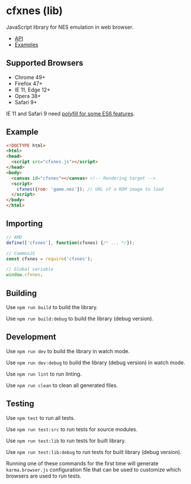 # cfxnes (lib)

JavaScript library for NES emulation in web browser.

- [API](API.md)
- [Examples](examples)

## Supported Browsers

- Chrome 49+
- Firefox 47+
- IE 11, Edge 12+
- Opera 38+
- Safari 9+

IE 11 and Safari 9 need [polyfill for some ES6 features](polyfills.js).

## Example

``` html
<!DOCTYPE html>
<html>
<head>
  <script src="cfxnes.js"></script>
</head>
<body>
  <canvas id="cfxnes"></canvas> <!-- Rendering target -->
  <script>
    cfxnes({rom: 'game.nes'}); // URL of a ROM image to load
  </script>
</body>
</html>
```

## Importing

``` javascript
// AMD
define(['cfxnes'], function(cfxnes) {/* ... */});

// CommonJS
const cfxnes = require('cfxnes');

// Global variable
window.cfxnes;
```

## Building

Use `npm run build` to build the library.

Use `npm run build:debug` to build the library (debug version).

## Development

Use `npm run dev` to build the library in watch mode.

Use `npm run dev:debug` to build the library (debug version) in watch mode.

Use `npm run lint` to run linting.

Use `npm run clean` to clean all generated files.

## Testing

Use `npm test` to run all tests.

Use `npm run test:src` to run tests for source modules.

Use `npm run test:lib` to run tests for built library.

Use `npm run test:lib:debug` to run tests for built library (debug version).

Running one of these commands for the first time will generate `karma.browser.js` configuration file that can be used to customize which browsers are used to run tests.
